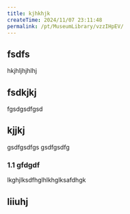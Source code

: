 ```yaml
---
title: kjhkhjk
createTime: 2024/11/07 23:11:48
permalink: /pt/MuseumLibrary/vzzIHpEV/
---
```



## fsdfs
hkjhljhjhlhj
## fsdkjkj

fgsdgsdfgsd

## kjjkj

gsdfgsdfgs
gsdfgsdfg

### 1.1 gfdgdf


lkghjlksdfhglhlkhglksafdhgk

## liiuhj

